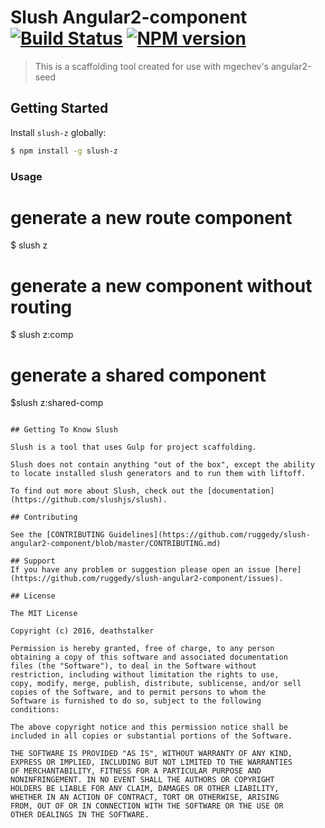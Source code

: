 # Slush Angular2-component [![Build Status](https://secure.travis-ci.org/ruggedy/slush-angular2-component.png?branch=master)](https://travis-ci.org/ruggedy/slush-angular2-component) [![NPM version](https://badge-me.herokuapp.com/api/npm/slush-angular2-component.png)](http://badges.enytc.com/for/npm/slush-angular2-component)

> This is a scaffolding tool created for use with mgechev's angular2-seed


## Getting Started

Install `slush-z` globally:

```bash
$ npm install -g slush-z
```

### Usage

# generate a new route component
$ slush z

# generate a new component without routing
$ slush z:comp

# generate a shared component 
$slush z:shared-comp

```

## Getting To Know Slush

Slush is a tool that uses Gulp for project scaffolding.

Slush does not contain anything "out of the box", except the ability to locate installed slush generators and to run them with liftoff.

To find out more about Slush, check out the [documentation](https://github.com/slushjs/slush).

## Contributing

See the [CONTRIBUTING Guidelines](https://github.com/ruggedy/slush-angular2-component/blob/master/CONTRIBUTING.md)

## Support
If you have any problem or suggestion please open an issue [here](https://github.com/ruggedy/slush-angular2-component/issues).

## License 

The MIT License

Copyright (c) 2016, deathstalker

Permission is hereby granted, free of charge, to any person
obtaining a copy of this software and associated documentation
files (the "Software"), to deal in the Software without
restriction, including without limitation the rights to use,
copy, modify, merge, publish, distribute, sublicense, and/or sell
copies of the Software, and to permit persons to whom the
Software is furnished to do so, subject to the following
conditions:

The above copyright notice and this permission notice shall be
included in all copies or substantial portions of the Software.

THE SOFTWARE IS PROVIDED "AS IS", WITHOUT WARRANTY OF ANY KIND,
EXPRESS OR IMPLIED, INCLUDING BUT NOT LIMITED TO THE WARRANTIES
OF MERCHANTABILITY, FITNESS FOR A PARTICULAR PURPOSE AND
NONINFRINGEMENT. IN NO EVENT SHALL THE AUTHORS OR COPYRIGHT
HOLDERS BE LIABLE FOR ANY CLAIM, DAMAGES OR OTHER LIABILITY,
WHETHER IN AN ACTION OF CONTRACT, TORT OR OTHERWISE, ARISING
FROM, OUT OF OR IN CONNECTION WITH THE SOFTWARE OR THE USE OR
OTHER DEALINGS IN THE SOFTWARE.

